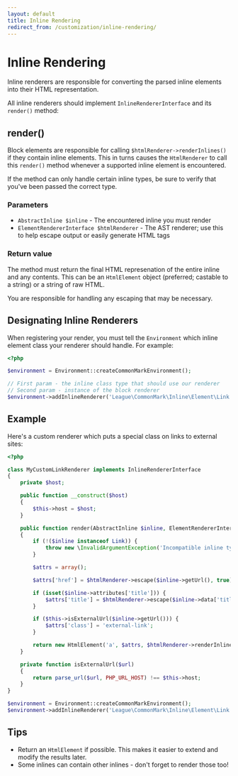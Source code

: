 ```yaml
---
layout: default
title: Inline Rendering
redirect_from: /customization/inline-rendering/
---
```


Inline Rendering
===============

Inline renderers are responsible for converting the parsed inline elements into their HTML representation.

All inline renderers should implement `InlineRendererInterface` and its `render()` method:

## render()

Block elements are responsible for calling `$htmlRenderer->renderInlines()` if they contain inline elements.  This in turns causes the `HtmlRenderer` to call this `render()` method whenever a supported inline element is encountered.

If the method can only handle certain inline types, be sure to verify that you've been passed the correct type.

### Parameters

* `AbstractInline $inline` - The encountered inline you must render
* `ElementRendererInterface $htmlRenderer` - The AST renderer; use this to help escape output or easily generate HTML tags

### Return value

The method must return the final HTML represenation of the entire inline and any contents. This can be an `HtmlElement` object (preferred; castable to a string) or a string of raw HTML.

You are responsible for handling any escaping that may be necessary.

## Designating Inline Renderers

When registering your render, you must tell the `Environment` which inline element class your renderer should handle. For example:

~~~php
<?php

$environment = Environment::createCommonMarkEnvironment();

// First param - the inline class type that should use our renderer
// Second param - instance of the block renderer
$environment->addInlineRenderer('League\CommonMark\Inline\Element\Link', new MyCustomLinkRenderer());
~~~

## Example

Here's a custom renderer which puts a special class on links to external sites:

~~~php
<?php

class MyCustomLinkRenderer implements InlineRendererInterface
{
    private $host;

    public function __construct($host)
    {
        $this->host = $host;
    }

    public function render(AbstractInline $inline, ElementRendererInterface $htmlRenderer)
    {
        if (!($inline instanceof Link)) {
            throw new \InvalidArgumentException('Incompatible inline type: ' . get_class($inline));
        }

        $attrs = array();

        $attrs['href'] = $htmlRenderer->escape($inline->getUrl(), true);

        if (isset($inline->attributes['title'])) {
            $attrs['title'] = $htmlRenderer->escape($inline->data['title'], true);
        }

        if ($this->isExternalUrl($inline->getUrl())) {
            $attrs['class'] = 'external-link';
        }

        return new HtmlElement('a', $attrs, $htmlRenderer->renderInlines($inline->children()));
    }

    private function isExternalUrl($url)
    {
        return parse_url($url, PHP_URL_HOST) !== $this->host;
    }
}

$environment = Environment::createCommonMarkEnvironment();
$environment->addInlineRenderer('League\CommonMark\Inline\Element\Link', new MyCustomLinkRenderer());
~~~

## Tips

* Return an `HtmlElement` if possible. This makes it easier to extend and modify the results later.
* Some inlines can contain other inlines - don't forget to render those too!

